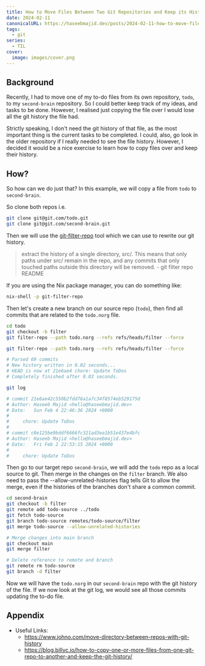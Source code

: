 ```yaml
---
title: How to Move Files Between Two Git Repositories and Keep its History
date: 2024-02-11
canonicalURL: https://haseebmajid.dev/posts/2024-02-11-how-to-move-files-between-two-git-repositories-and-keep-its-history
tags:
  - git
series:
  - TIL
cover:
  image: images/cover.png
---
```


## Background

Recently, I had to move one of my to-do files from its own repository, `todo`, to my `second-brain` repository. 
So I could better keep track of my ideas, and tasks to be done. However, I realised just copying the file over I 
would lose all the git history the file had.

Strictly speaking, I don't need the git history of that file, as the most important thing is the current tasks to be 
completed. I could, also, go look in the older repository if I really needed to see the file history. However, I decided it would be a nice exercise to learn how to copy files over and keep their history. 

## How?

So how can we do just that? In this example, we will copy a file from `todo` to 
`second-brain`.

So clone both repos i.e.

```bash
git clone git@git.com/todo.git
git clone git@git.com/second-brain.git
```

Then we will use the [git-filter-repo](https://github.com/newren/git-filter-repo) tool which we can use to rewrite our
git history.

> extract the history of a single directory, src/. This means that only paths under src/ remain in the repo, and any commits that only touched paths outside this directory will be removed. - git filter repo README

If you are using the Nix package manager, you can do something like:

```bash
nix-shell -p git-filter-repo
```

Then let's create a new branch on our source repo (`todo`), then find all commits that are related to the `todo.norg` file.

```bash
cd todo
git checkout -b filter
git filter-repo --path todo.norg --refs refs/heads/filter --force

git filter-repo --path todo.norg --refs refs/heads/filter --force

# Parsed 69 commits
# New history written in 0.02 seconds...
# HEAD is now at 21e6ae4 chore: Update ToDos
# Completely finished after 0.03 seconds.

git log

# commit 21e6ae42c550b2fdd76a1a7c34f8574eb529175d
# Author: Haseeb Majid <hello@haseebmajid.dev>
# Date:   Sun Feb 4 22:46:36 2024 +0000
# 
#     chore: Update ToDos
# 
# commit c0e125be9bddf6666fc321ad3ea1b51e437e4bfc
# Author: Haseeb Majid <hello@haseebmajid.dev>
# Date:   Fri Feb 2 22:53:15 2024 +0000
# 
#     chore: Update ToDos
```

Then go to our target repo `second-brain`, we will add the `todo` repo as a local source to git. Then merge in the changes
on the `filter` branch. We also need to pass the --allow-unrelated-histories flag tells Git to allow the merge, 
even if the histories of the branches don't share a common commit.

```bash
cd second-brain
git checkout -b filter
git remote add todo-source ../todo
git fetch todo-source
git branch todo-source remotes/todo-source/filter
git merge todo-source --allow-unrelated-histories

# Merge changes into main branch
git checkout main
git merge filter

# Delete reference to remote and branch
git remote rm todo-source
git branch -d filter
```

Now we will have the `todo.norg` in our `second-brain` repo with the git history of the file. If we now look at the
git log, we would see all those commits updating the to-do file.

## Appendix

- Useful Links:
    - https://www.johno.com/move-directory-between-repos-with-git-history
    - https://blog.billyc.io/how-to-copy-one-or-more-files-from-one-git-repo-to-another-and-keep-the-git-history/

